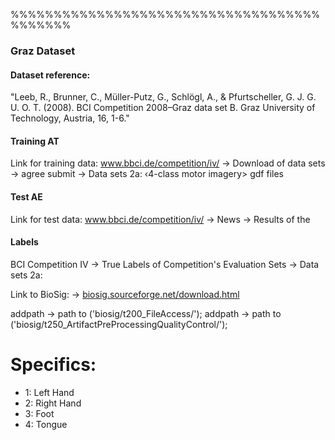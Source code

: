 %%%%%%%%%%%%%%%%%%%%%%%%%%%%%%%%%%%%%%%%%%%
### Graz Dataset
#### Dataset reference: 
"Leeb, R., Brunner, C., Müller-Putz, G., Schlögl, A., & Pfurtscheller, G. J. G. U. O. T. (2008). BCI Competition 2008–Graz data set B.
Graz University of Technology, Austria, 16, 1-6."

#### Training AT
Link for training data: <a href="http://www.bbci.de/competition/iv/"> www.bbci.de/competition/iv/ </a> -> Download of data sets -> agree submit -> Data sets 2a: ‹4-class motor imagery>
gdf files

#### Test AE
Link for test data: <a href="http://www.bbci.de/competition/iv/"> www.bbci.de/competition/iv/ </a> -> News -> Results of the

#### Labels
BCI Competition IV -> True Labels of Competition's Evaluation Sets -> Data sets 2a: 

Link to BioSig:   -> <a href="https://biosig.sourceforge.net/download.html"> biosig.sourceforge.net/download.html </a>

addpath -> path to ('biosig/t200_FileAccess/');
addpath -> path to ('biosig/t250_ArtifactPreProcessingQualityControl/');

# Specifics:

- 1:    Left Hand
- 2:    Right Hand
- 3:    Foot
- 4:    Tongue
